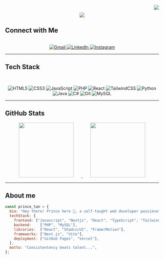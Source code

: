 <!-- Visitor Badge -->
<p align="center">
    <img align="right" src="https://visitor-badge.laobi.icu/badge?page_id=lowish.lowish"/>
</p>

<h1 align="center">
  <img src="https://readme-typing-svg.herokuapp.com/?font=Righteous&size=35&center=true&vCenter=true&width=500&height=70&duration=4000&color=FFFFFF&lines=I'm+Prince+Tan!+👨‍💻;Web+Developer;"/>
</h1>

<h2> Connect with Me</h2>
<p align="center">
  </br>
  <a href="mailto:pwtan02@gmail.com">
    <img src="https://img.shields.io/badge/Gmail-D14836?style=for-the-badge&logo=gmail&logoColor=white" alt="Gmail"/>
  </a>
  <a href="https://www.linkedin.com/in/pwtandev/">
    <img src="https://img.shields.io/badge/LinkedIn-0A66C2?style=for-the-badge&logo=linkedin&logoColor=white" alt="LinkedIn"/>
  </a>
  <a href="https://www.instagram.com/lowishxx/">
    <img src="https://img.shields.io/badge/Instagram-E4405F?style=for-the-badge&logo=instagram&logoColor=white" alt="Instagram"/>
  </a>
</p>

<hr>

<h2> Tech Stack</h2>
</br>
<div align="center">

![HTML5](https://img.shields.io/badge/HTML5-E34F26?style=for-the-badge&logo=html5&logoColor=white)
![CSS3](https://img.shields.io/badge/CSS3-1572B6?style=for-the-badge&logo=css3&logoColor=white)
![JavaScript](https://img.shields.io/badge/JavaScript-F7DF1E?style=for-the-badge&logo=javascript&logoColor=black)
![PHP](https://img.shields.io/badge/PHP-777BB4?style=for-the-badge&logo=php&logoColor=white)
![React](https://img.shields.io/badge/React-20232A?style=for-the-badge&logo=react&logoColor=61DAFB)
![TailwindCSS](https://img.shields.io/badge/Tailwind_CSS-38B2AC?style=for-the-badge&logo=tailwind-css&logoColor=white)
![Python](https://img.shields.io/badge/Python-3776AB?style=for-the-badge&logo=python&logoColor=white)
![Java](https://img.shields.io/badge/Java-007396?style=for-the-badge&logo=java&logoColor=white)
![C#](https://img.shields.io/badge/C%23-68217A?style=for-the-badge&logo=c-sharp&logoColor=white)
![Git](https://img.shields.io/badge/Git-F05032?style=for-the-badge&logo=git&logoColor=white)
![MySQL](https://img.shields.io/badge/MySQL-4479A1?style=for-the-badge&logo=mysql&logoColor=white)

</div>

<hr/>

<h2> GitHub Stats</h2>
<div align="center">

<a href="https://github.com/lowish">
  <img height="180em" src="https://github-readme-stats.vercel.app/api?username=lowish&show_icons=true&theme=tokyonight&rank_icon=github&include_all_commits=true&count_private=true" style="margin-right: 25px;"/>
</a>

<a href="https://github.com/lowish">
  <img height="180em" src="https://github-readme-stats.vercel.app/api/top-langs/?username=lowish&layout=compact&langs_count=8&theme=tokyonight" style="margin-left: 25px;"/>
</a>

</div>

<hr/>

<!-- About me -->
<h2 align="left">About me</h2>

<div align="left">

```js
const prince_tan = {
  bio: "Hey there! Prince here 👋, a self-taught web developer passionate about fullstack dev.",
  techStack: {
    frontend: ["Javascript", "Nextjs", "React", "TypeScript", "TailwindCSS"]
    backend:    ["PHP", "MySQL"],
    libraries:  ["React", "Shadcn/UI", "FramerMotion"],
    frameworks: ["Next.js", "Vite"],
    deployment: ["GitHub Pages", "Vercel"],
  },
  motto: "Consistentency beats talent...",
};

